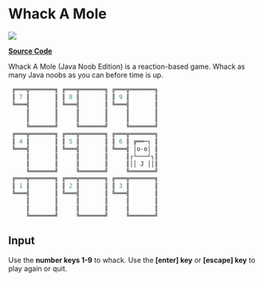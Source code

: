 # Whack A Mole

![](https://github.com/ZacharyPatten/dotnet-console-games/workflows/Whack%20A%20Mole%20Build/badge.svg)

**[Source Code](Program.cs)**

Whack A Mole (Java Noob Edition) is a reaction-based game. Whack as many Java noobs as you can before time is up.

```cs
 ╔═══╦═══════╗ ╔═══╦═══════╗ ╔═══╦═══════╗
 ║ 7 ║       ║ ║ 8 ║       ║ ║ 9 ║       ║
 ╚═══╣       ║ ╚═══╣       ║ ╚═══╣       ║
     ║       ║     ║       ║     ║       ║
     ║       ║     ║       ║     ║       ║
     ╚═══════╝     ╚═══════╝     ╚═══════╝
 ╔═══╦═══════╗ ╔═══╦═══════╗ ╔═══╦═══════╗
 ║ 4 ║       ║ ║ 5 ║       ║ ║ 6 ║ ╔══─┐ ║
 ╚═══╣       ║ ╚═══╣       ║ ╚═══╣ │o-o│ ║
     ║       ║     ║       ║     ║┌└───┘┐║
     ║       ║     ║       ║     ║││ J ││║
     ╚═══════╝     ╚═══════╝     ╚═══════╝
 ╔═══╦═══════╗ ╔═══╦═══════╗ ╔═══╦═══════╗
 ║ 1 ║       ║ ║ 2 ║       ║ ║ 3 ║       ║
 ╚═══╣       ║ ╚═══╣       ║ ╚═══╣       ║
     ║       ║     ║       ║     ║       ║
     ║       ║     ║       ║     ║       ║
     ╚═══════╝     ╚═══════╝     ╚═══════╝
```

## Input

Use the **number keys 1-9** to whack. Use the **[enter] key** or **[escape] key** to play again or quit.
